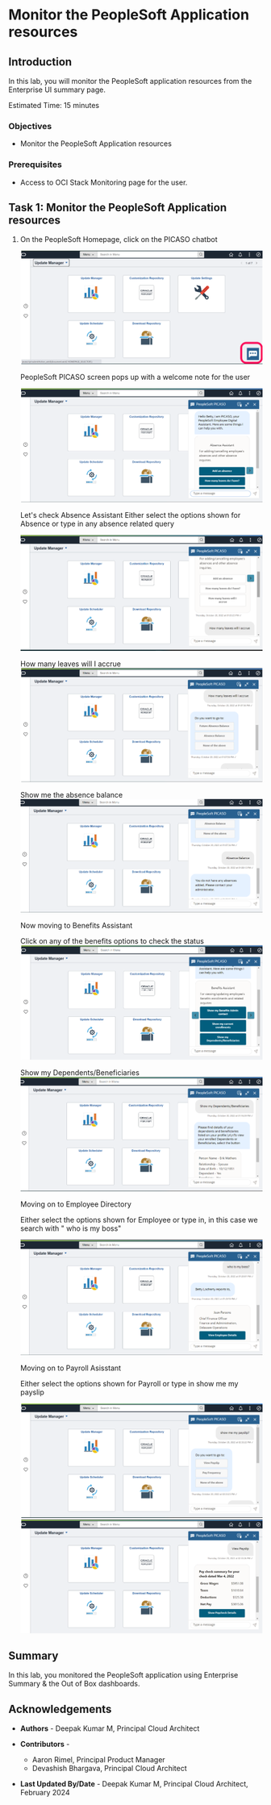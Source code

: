 # Monitor the PeopleSoft Application resources

## Introduction

In this lab, you will monitor the PeopleSoft application resources  from the Enterprise UI summary page.

Estimated Time: 15 minutes


### Objectives

* Monitor the PeopleSoft Application resources

### Prerequisites


*  Access to OCI Stack Monitoring page for the user.

## Task 1: Monitor the PeopleSoft Application resources

1. On the PeopleSoft Homepage, click on the PICASO chatbot

    ![click on chatbot at the bottom right of the screen](./images/psft-bot-homepage.png " ")

    PeopleSoft PICASO screen pops up with a welcome note for the user

    ![PICASO welcome greet](./images/picaso-example.png " ") 


    Let's check Absence Assistant
    Either select the options shown for Absence or type in any absence related query

    ![PICASO screen dialog](./images/picaso-example1.png " ") 
    
    How many leaves will I accrue
    ![PICASO screen dialog](./images/picaso-example2.png " ") 

    Show me the absence balance
    ![PICASO screen dialog](./images/picaso-example3.png " ") 
 
    Now moving to Benefits Assistant

    Click on any of the benefits options to check the status
    ![PICASO screen dialog](./images/picaso-example4.png " ") 

    Show my Dependents/Beneficiaries
    ![PICASO screen dialog](./images/picaso-example5.png " ") 

    Moving on to Employee Directory

    Either select the options shown for Employee or type in, in this case we search with " who is my boss"

    ![PICASO screen dialog](./images/picaso-example6.png " ") 

    Moving on to Payroll Asisstant
    
    Either select the options shown for Payroll or type in show me my payslip

    ![PICASO screen dialog](./images/picaso-example7.png " ") 
    ![PICASO screen dialog](./images/picaso-example8.png " ") 



    
## Summary

In this lab, you monitored the PeopleSoft application using Enterprise Summary & the Out of Box dashboards.




## Acknowledgements

* **Authors** - Deepak Kumar M, Principal Cloud Architect
* **Contributors** -

    * Aaron Rimel, Principal Product Manager
    * Devashish Bhargava, Principal Cloud Architect
* **Last Updated By/Date** - Deepak Kumar M, Principal Cloud Architect, February 2024


